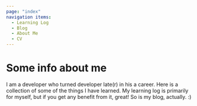 ```yaml
---
page: "index"
navigation items:
  - Learning Log
  - Blog
  - About Me
  - CV
---
```

# Some info about me

I am a developer who turned developer late(r) in his a career. Here is a collection of some of the things I have learned.  My learning log is primarily for myself, but if you get any benefit from it, great! So is my blog, actually. :)

